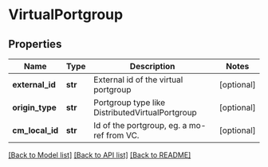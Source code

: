 # VirtualPortgroup

## Properties
Name | Type | Description | Notes
------------ | ------------- | ------------- | -------------
**external_id** | **str** | External id of the virtual portgroup | [optional] 
**origin_type** | **str** | Portgroup type like DistributedVirtualPortgroup | [optional] 
**cm_local_id** | **str** | Id of the portgroup, eg. a mo-ref from VC. | [optional] 

[[Back to Model list]](../README.md#documentation-for-models) [[Back to API list]](../README.md#documentation-for-api-endpoints) [[Back to README]](../README.md)

